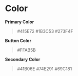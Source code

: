 # Color 
**Primary Color**
> #415E72
> #1B3C53
> #273F4F

**Button Color**
> #FFAB5B

**Secondary Color**
> #41B06E
> #74E291
> #69C181
